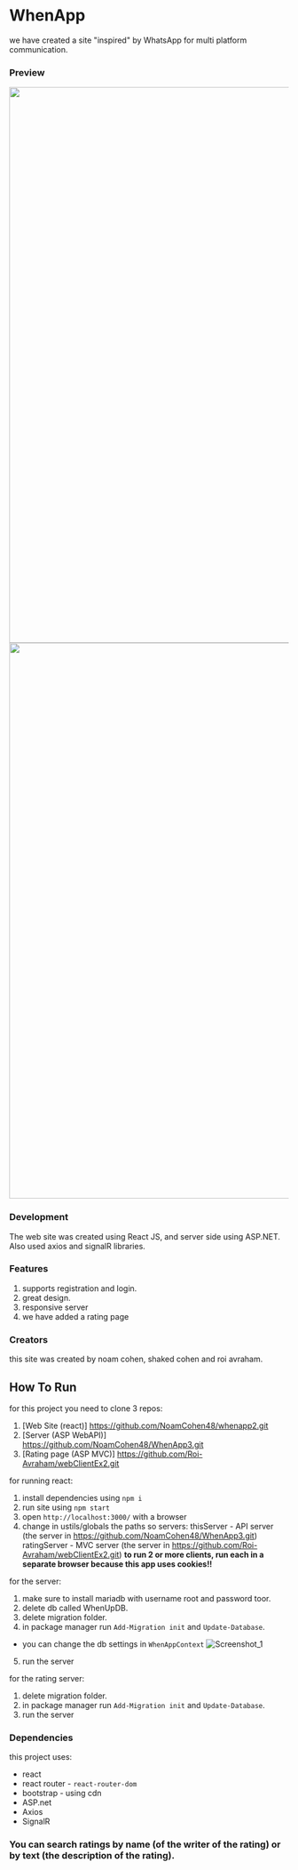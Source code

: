 # WhenApp
we have created a site "inspired" by WhatsApp for multi platform communication.

### Preview
<img src="https://user-images.githubusercontent.com/92931230/164974162-bfb6b82e-ffaa-4ef6-874c-aa6e72c4ee8a.png" width="1000">
<img src="https://user-images.githubusercontent.com/92931230/164974175-2a0fd857-3ee9-4827-869b-dd7363a85131.png" width="1000">

### Development
The web site was created using React JS, and server side using ASP.NET.
Also used axios and signalR libraries. 

### Features
1. supports registration and login.
2. great design.
3. responsive server
4. we have added a rating page

### Creators
this site was created by noam cohen, shaked cohen and roi avraham.

## How To Run
for this project you need to clone 3 repos:
  1. [Web Site (react)] https://github.com/NoamCohen48/whenapp2.git
  2. [Server (ASP WebAPI)] https://github.com/NoamCohen48/WhenApp3.git
  3. [Rating page (ASP MVC)] https://github.com/Roi-Avraham/webClientEx2.git

for running react:
1. install dependencies using `npm i`
2. run site using `npm start`
3. open `http://localhost:3000/` with a browser
4. change in ustils/globals the paths so servers:
   thisServer - API server (the server in https://github.com/NoamCohen48/WhenApp3.git)
   ratingServer - MVC server (the server in https://github.com/Roi-Avraham/webClientEx2.git)
**to run 2 or more clients, run each in a separate browser because this app uses cookies!!** 

for the server:
1. make sure to install mariadb with username root and password toor.
2. delete db called WhenUpDB.
3. delete migration folder.
4. in package manager run `Add-Migration init` and `Update-Database`.
- you can change the db settings in `WhenAppContext`
![Screenshot_1](https://user-images.githubusercontent.com/92931230/169861142-caac3fb0-8244-4c7c-a4b3-6d7413e2cf57.png)
5. run the server

for the rating server:
1. delete migration folder.
2. in package manager run `Add-Migration init` and `Update-Database`.
3. run the server

### Dependencies
this project uses:
- react
- react router - `react-router-dom`
- bootstrap - using cdn
- ASP.net
- Axios
- SignalR

### You can search ratings by name (of the writer of the rating) or by text (the description of the rating).
